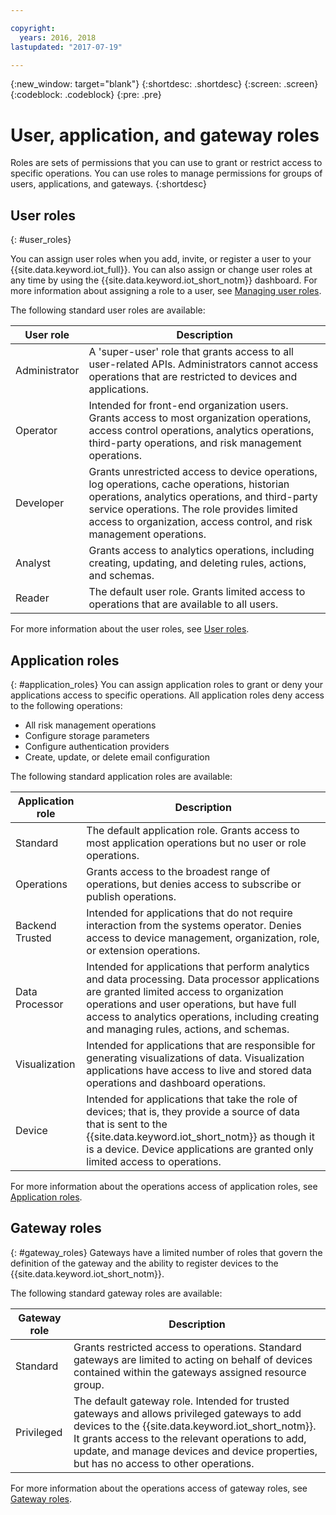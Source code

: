 ```yaml
---

copyright:
  years: 2016, 2018
lastupdated: "2017-07-19"

---
```


{:new_window: target="blank"}
{:shortdesc: .shortdesc}
{:screen: .screen}
{:codeblock: .codeblock}
{:pre: .pre}

# User, application, and gateway roles

Roles are sets of permissions that you can use to grant or restrict access to specific operations. You can use roles to manage permissions for groups of users, applications, and gateways.
{:shortdesc}

## User roles
{: #user_roles}

You can assign user roles when you add, invite, or register a user to your {{site.data.keyword.iot_full}}. You can also assign or change user roles at any time by using the {{site.data.keyword.iot_short_notm}} dashboard. For more information about assigning a role to a user, see [Managing user roles](managing_user_roles.html).

The following standard user roles are available:

User role | Description
------------- | -------------
Administrator | A 'super-user' role that grants access to all user-related APIs. Administrators cannot access operations that are restricted to devices and applications.
Operator | Intended for front-end organization users. Grants access to most organization operations, access control operations, analytics operations, third-party operations, and risk management operations.
Developer | Grants unrestricted access to device operations, log operations, cache operations, historian operations, analytics operations, and third-party service operations. The role provides limited access to organization, access control, and risk management operations.
Analyst | Grants access to analytics operations, including creating, updating, and deleting rules, actions, and schemas.
Reader | The default user role. Grants limited access to operations that are available to all users.

For more information about the user roles, see [User roles](reference/roles_access.html).

## Application roles
{: #application_roles}
You can assign application roles to grant or deny your applications access to specific operations. All application roles deny access to the following operations:

- All risk management operations
- Configure storage parameters
- Configure authentication providers
- Create, update, or delete email configuration

The following standard application roles are available:

Application role | Description
------------- | -------------
Standard | The default application role. Grants access to most application operations but no user or role operations.   
Operations | Grants access to the broadest range of operations, but denies access to subscribe or publish operations.
Backend Trusted | Intended for applications that do not require interaction from the systems operator. Denies access to device management, organization, role, or extension operations.
Data Processor | Intended for applications that perform analytics and data processing. Data processor applications are granted limited access to organization operations and user operations, but have full access to analytics operations, including creating and managing rules, actions, and schemas.
Visualization | Intended for applications that are responsible for generating visualizations of data. Visualization applications have access to live and stored data operations and dashboard operations.
Device | Intended for applications that take the role of devices; that is, they provide a source of data that is sent to the {{site.data.keyword.iot_short_notm}} as though it is a device. Device applications are granted only limited access to operations.

For more information about the operations access of application roles, see [Application roles](reference/app_roles_access.html).

## Gateway roles
{: #gateway_roles}
Gateways have a limited number of roles that govern the definition of the gateway and the ability to register devices to the {{site.data.keyword.iot_short_notm}}.

The following standard gateway roles are available:

Gateway role | Description
------------- | -------------
Standard | Grants restricted access to operations. Standard gateways are limited to acting on behalf of devices contained within the gateways assigned resource group.
Privileged | The default gateway role. Intended for trusted gateways and allows privileged gateways to add devices to the {{site.data.keyword.iot_short_notm}}. It grants access to the relevant operations to add, update, and manage devices and device properties, but has no access to other operations.  

For more information about the operations access of gateway roles, see [Gateway roles](reference/gateway_roles_access.html).
